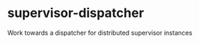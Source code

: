 supervisor-dispatcher
=====================

Work towards a dispatcher for distributed supervisor instances